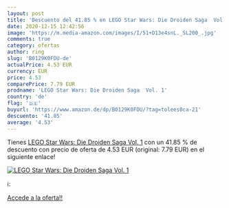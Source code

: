 ```yaml
---
layout: post
title: 'Descuento del 41.85 % en LEGO Star Wars: Die Droiden Saga  Vol. 1'
date: 2020-12-15 12:42:56
image: 'https://m.media-amazon.com/images/I/51+D13e4snL._SL200_.jpg'
comments: true
category: ofertas
author: ring
slug: 'B0129K0FDU-de'
actualPrice: 4.53 EUR
currency: EUR
price: 4.53
comparePrice: 7.79 EUR
prodname: 'LEGO Star Wars: Die Droiden Saga  Vol. 1'
country: 'de'
flag: '🇩🇪'
buyurl: 'https://www.amazon.de/dp/B0129K0FDU/?tag=tolees0ca-21'
descuento: '41.85'
average: '4.53'
---
```


Tienes [LEGO Star Wars: Die Droiden Saga  Vol. 1](https://www.amazon.de/dp/B0129K0FDU/?tag=tolees0ca-21) con un 41.85 % de descuento con precio de oferta de 4.53 EUR (original: 7.79 EUR) en el siguiente enlace!

[![LEGO Star Wars: Die Droiden Saga  Vol. 1](https://m.media-amazon.com/images/I/51+D13e4snL._SL200_.jpg)](https://www.amazon.de/dp/B0129K0FDU/?tag=tolees0ca-21)

ℹ️:


[Accede a la oferta!!](https://www.amazon.de/dp/B0129K0FDU/?tag=tolees0ca-21)
